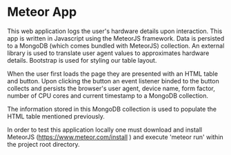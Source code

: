 Meteor App
==========

This web application logs the user's hardware details upon interaction. This app is written in Javascript using the MeteorJS framework. Data is persisted to a MongoDB (which comes bundled with MeteorJS) collection. An external library is used to translate user agent values to approximates hardware details. Bootstrap is used for styling our table layout. 

When the user first loads the page they are presented with an HTML table and button. Upon clicking the button an event listener binded to the button collects and persists the browser's user agent, device name, form factor, number of CPU cores and current timestamp to a MongoDB collection. 

The information stored in this MongoDB collection is used to populate the HTML table mentioned previously. 

In order to test this application locally one must download and install MeteorJS (https://www.meteor.com/install ) and execute 'meteor run' within the project root directory. 